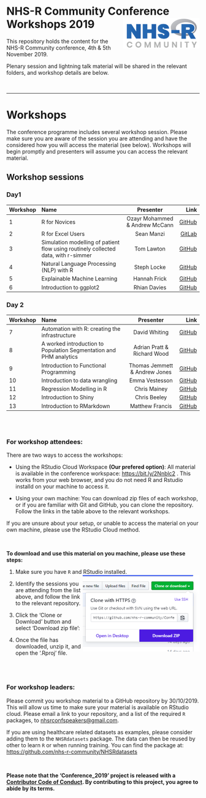 
# NHS-R Community Conference Workshops 2019 <a href='https://nhsrcommunity.com/'><img src='man/figures/logo.png' align="right" height="80" /></a>

This repository holds the content for the NHS-R Community conference,
4th & 5th November 2019.

Plenary session and lightning talk material will be shared in the
relevant folders, and workshop details are below.

<br>

-----

# Workshops

The conference programme includes several workshop session. Please make
sure you are aware of the session you are attending and have the
considered how you will access the material (see below). Workshops will
begin promptly and presenters will assume you can access the relevant
material.

## Workshop sessions

### Day1

| Workshop | Name                                                                               |           Presenter            |                                                                           Link |
| -------- | :--------------------------------------------------------------------------------- | :----------------------------: | -----------------------------------------------------------------------------: |
| 1        | R for Novices                                                                      | Ozayr Mohammed & Andrew McCann |                          [GitHub](https://github.com/O-Mohammed/R_for_Novices) |
| 2        | R for Excel Users                                                                  |           Sean Manzi           |                 [GitLab](https://gitlab.com/SManzi/r-for-excel-users-workshop) |
| 3        | Simulation modelling of patient flow using routinely collected data, with r-simmer |           Tom Lawton           |                                 [GitHub](https://github.com/thigger/ICU-Model) |
| 4        | Natural Language Processing (NLP) with R                                           |          Steph Locke           |                            [GitHub](https://github.com/lockedata/TextAnalysis) |
| 5        | Explainable Machine Learning                                                       |          Hannah Frick          | [GitHub](https://github.com/MangoTheCat/explainable-machine-learning-workshop) |
| 6        | Introduction to ggplot2                                                            |          Rhian Davies          |                         [GitHub](https://github.com/jumpingrivers/nhs-ggplot2) |

### Day 2

| Workshop | Name                                                               |           Presenter           |                                                                                      Link |
| -------- | :----------------------------------------------------------------- | :---------------------------: | ----------------------------------------------------------------------------------------: |
| 7        | Automation with R: creating the infrastructure                     |         David Whiting         |                                     [GitHub](https://github.com/daudi/NHS-R-workshop2019) |
| 8        | A worked introduction to Population Segmentation and PHM analytics |  Adrian Pratt & Richard Wood  |              [GitHub](https://github.com/nhs-bnssg-analytics/NHS-R-Conf2019-Segmentation) |
| 9        | Introduction to Functional Programming                             | Thomas Jemmett & Andrew Jones |                   [GitHub](https://github.com/tomjemmett/Functional_Programming_Workshop) |
| 10       | Introduction to data wrangling                                     |        Emma Vestesson         | [GitHub](https://github.com/THF-evaluative-analytics/NHSR-introduction-to-data-wrangling) |
| 11       | Regression Modelling in R                                          |         Chris Mainey          |                    [GitHub](https://github.com/chrismainey/Regression_Modelling_NHSR2019) |
| 12       | Introduction to Shiny                                              |         Chris Beeley          |                                    [GitHub](https://github.com/ChrisBeeley/shinyworkshop) |
| 13       | Introduction to RMarkdown                                          |        Matthew Francis        |                               [GitHub](https://github.com/matthew-francis/NHSRConference) |

<br><br>

### For workshop attendees:

There are two ways to access the workshops:

  - Using the RStudio Cloud Workspace **(Our prefered option)**: All
    material is available in the conference workspace:
    <https://bit.ly/2Nnblc2> . This works from your web browser, and you
    do not need R and Rstudio installd on your machine to access it.

  - Using your own machine: You can download zip files of each workshop,
    or if you are familiar with Git and GitHub, you can clone the
    repository. Follow the links in the table above to the relevant
    workshops.

If you are unsure about your setup, or unable to access the material on
your own machine, please use the RStudio Cloud method.

<br>

**To download and use this material on you machine, please use these
steps:**

1.  Make sure you have `R` and RStudio installed.
    <img src='man/figures/dwn_clone.png' align="right" height="200" />

2.  Identify the sessions you are attending from the list above, and
    follow the link to the relevant repository.

3.  Click the ‘Clone or Download’ button and select ‘Download zip file’:

4.  Once the file has downloaded, unzip it, and open the ‘.Rproj’ file.

<br><br>

### For workshop leaders:

Please commit you workshop material to a GitHub repository by
30/10/2019. This will allow us time to make sure your material is
available on RStudio cloud. Please email a link to your repository, and
a list of the required `R` packages, to
[nhsrconfspeakers@gmail.com](mailto:nhsrconfspeakers@gmail).

If you are using healthcare related datasets as examples, please
consider adding them to the `NHSRdatasets` package. The data can then be
reused by other to learn `R` or when running training. You can find the
package at: <https://github.com/nhs-r-community/NHSRdatasets>

<br>

**Please note that the ‘Conference\_2019’ project is released with a
[Contributor Code of Conduct](CODE_OF_CONDUCT.md). By contributing to
this project, you agree to abide by its terms.**
